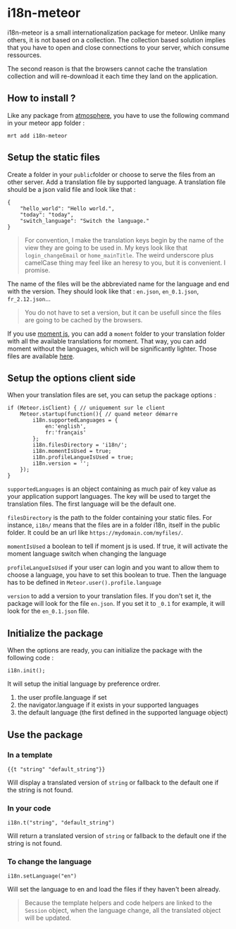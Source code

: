 # i18n-meteor

i18n-meteor is a small internationalization package for meteor. Unlike many others, it is not based on a collection. The collection based solution implies that you have to open and close connections to your server, which consume ressources.

The second reason is that the browsers cannot cache the translation collection and will re-download it each time they land on the application.

## How to install ?

Like any package from [atmosphere](https://atmospherejs.com/), you have to use the following command in your meteor app folder :

	mrt add i18n-meteor

## Setup the static files

Create a folder in your `public`folder or choose to serve the files from an other server. Add a translation file by supported language. A translation file should be a json valid file and look like that :

	{
		"hello_world": "Hello world.",
		"today": "today",
		"switch_language": "Switch the language."
	}

> For convention, I make the translation keys begin by the name of the view they are going to be used in. My keys look like that `login_changeEmail` or `home_mainTitle`. The weird underscore plus camelCase thing may feel like an heresy to you, but it is convenient. I promise.

The name of the files will be the abbreviated name for the language and end with the version. They should look like that : `en.json`, `en_0.1.json`, `fr_2.12.json`…

> You do not have to set a version, but it can be usefull since the files are going to be cached by the browsers.

If you use [moment js](http://momentjs.com/), you can add a `moment` folder to your translation folder with all the available translations for moment. That way, you can add moment without the languages, which will be significantly lighter. Those files are available [here](https://github.com/moment/moment/tree/develop/lang).

## Setup the options client side

When your translation files are set, you can setup the package options :

	if (Meteor.isClient) { // uniquement sur le client
		Meteor.startup(function(){ // quand meteor démarre
			i18n.supportedLanguages = {
				en:'english',
				fr:'français'
			};
			i18n.filesDirectory = 'i18n/';
			i18n.momentIsUsed = true;
			i18n.profileLangueIsUsed = true;
			i18n.version = '';
		});
	}

`supportedLanguages` is an object containing as much pair of key value as your application support languages. The key will be used to target the translation files. The first language will be the default one.

`filesDirectory` is the path to the folder containing your static files. For instance, `i18n/` means that the files are in a folder i18n, itself in the public folder. It could be an url like `https://mydomain.com/myfiles/`.

`momentIsUsed` a boolean to tell if moment js is used. If true, it will activate the moment language switch when changing the language

`profileLangueIsUsed` if your user can login and you want to allow them to choose a language, you have to set this boolean to true. Then the language has to be defined in `Meteor.user().profile.language`

`version` to add a version to your translation files. If you don't set it, the package will look for the file `en.json`. If you set it to `_0.1` for example, it will look for the `en_0.1.json` file.

## Initialize the package

When the options are ready, you can initialize the package with the following code :

	i18n.init();

It will setup the initial language by preference ordrer.

1. the user profile.language if set
2. the navigator.language if it exists in your supported languages
3. the default language (the first defined in the supported language object)

## Use the package

### In a template

	{{t "string" "default_string"}}

Will display a translated version of `string` or fallback to the default one if the string is not found.

### In your code

	i18n.t("string", "default_string")

Will return a translated version of `string` or fallback to the default one if the string is not found.

### To change the language

	i18n.setLanguage("en")

Will set the language to en and load the files if they haven't been already.

> Because the template helpers and code helpers are linked to the `Session` object, when the language change, all the translated object will be updated.